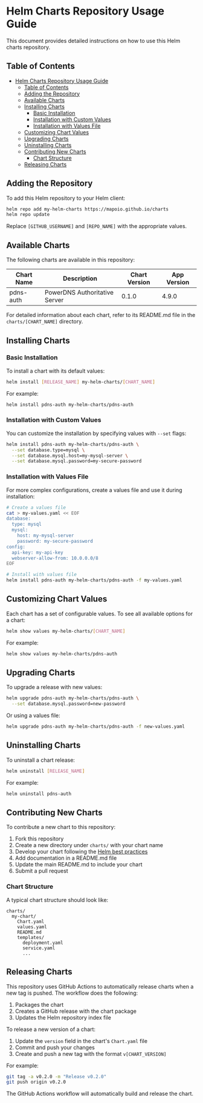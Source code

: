 # Helm Charts Repository Usage Guide

This document provides detailed instructions on how to use this Helm charts repository.

## Table of Contents

- [Helm Charts Repository Usage Guide](#helm-charts-repository-usage-guide)
  - [Table of Contents](#table-of-contents)
  - [Adding the Repository](#adding-the-repository)
  - [Available Charts](#available-charts)
  - [Installing Charts](#installing-charts)
    - [Basic Installation](#basic-installation)
    - [Installation with Custom Values](#installation-with-custom-values)
    - [Installation with Values File](#installation-with-values-file)
  - [Customizing Chart Values](#customizing-chart-values)
  - [Upgrading Charts](#upgrading-charts)
  - [Uninstalling Charts](#uninstalling-charts)
  - [Contributing New Charts](#contributing-new-charts)
    - [Chart Structure](#chart-structure)
  - [Releasing Charts](#releasing-charts)

## Adding the Repository

To add this Helm repository to your Helm client:

```bash
helm repo add my-helm-charts https://mapoio.github.io/charts
helm repo update
```

Replace `[GITHUB_USERNAME]` and `[REPO_NAME]` with the appropriate values.

## Available Charts

The following charts are available in this repository:

| Chart Name | Description | Chart Version | App Version |
|------------|-------------|---------------|------------|
| pdns-auth | PowerDNS Authoritative Server | 0.1.0 | 4.9.0 |

For detailed information about each chart, refer to its README.md file in the `charts/[CHART_NAME]` directory.

## Installing Charts

### Basic Installation

To install a chart with its default values:

```bash
helm install [RELEASE_NAME] my-helm-charts/[CHART_NAME]
```

For example:

```bash
helm install pdns-auth my-helm-charts/pdns-auth
```

### Installation with Custom Values

You can customize the installation by specifying values with `--set` flags:

```bash
helm install pdns-auth my-helm-charts/pdns-auth \
  --set database.type=mysql \
  --set database.mysql.host=my-mysql-server \
  --set database.mysql.password=my-secure-password
```

### Installation with Values File

For more complex configurations, create a values file and use it during installation:

```bash
# Create a values file
cat > my-values.yaml << EOF
database:
  type: mysql
  mysql:
    host: my-mysql-server
    password: my-secure-password
config:
  api-key: my-api-key
  webserver-allow-from: 10.0.0.0/8
EOF

# Install with values file
helm install pdns-auth my-helm-charts/pdns-auth -f my-values.yaml
```

## Customizing Chart Values

Each chart has a set of configurable values. To see all available options for a chart:

```bash
helm show values my-helm-charts/[CHART_NAME]
```

For example:

```bash
helm show values my-helm-charts/pdns-auth
```

## Upgrading Charts

To upgrade a release with new values:

```bash
helm upgrade pdns-auth my-helm-charts/pdns-auth \
  --set database.mysql.password=new-password
```

Or using a values file:

```bash
helm upgrade pdns-auth my-helm-charts/pdns-auth -f new-values.yaml
```

## Uninstalling Charts

To uninstall a chart release:

```bash
helm uninstall [RELEASE_NAME]
```

For example:

```bash
helm uninstall pdns-auth
```

## Contributing New Charts

To contribute a new chart to this repository:

1. Fork this repository
2. Create a new directory under `charts/` with your chart name
3. Develop your chart following the [Helm best practices](https://helm.sh/docs/chart_best_practices/)
4. Add documentation in a README.md file
5. Update the main README.md to include your chart
6. Submit a pull request

### Chart Structure

A typical chart structure should look like:

```
charts/
  my-chart/
    Chart.yaml
    values.yaml
    README.md
    templates/
      deployment.yaml
      service.yaml
      ...
```

## Releasing Charts

This repository uses GitHub Actions to automatically release charts when a new tag is pushed. The workflow does the following:

1. Packages the chart
2. Creates a GitHub release with the chart package
3. Updates the Helm repository index file

To release a new version of a chart:

1. Update the `version` field in the chart's `Chart.yaml` file
2. Commit and push your changes
3. Create and push a new tag with the format `v[CHART_VERSION]`

For example:

```bash
git tag -a v0.2.0 -m "Release v0.2.0"
git push origin v0.2.0
```

The GitHub Actions workflow will automatically build and release the chart. 